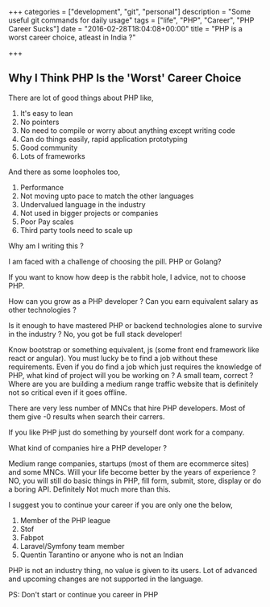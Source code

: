 +++
categories = ["development", "git", "personal"]
description = "Some useful git commands for daily usage"
tags = ["life", "PHP", "Career", "PHP Career Sucks"]
date = "2016-02-28T18:04:08+00:00"
title = "PHP is a worst career choice, atleast in India ?"

+++

## Why I Think PHP Is the 'Worst' Career Choice

There are lot of good things about PHP like,

1. It's easy to lean
2. No pointers
3. No need to compile or worry about anything except writing code
4. Can do things easily, rapid application prototyping
5. Good community
6. Lots of frameworks

And there as some loopholes too,

1. Performance
2. Not moving upto pace to match the other languages
3. Undervalued language in the industry
4. Not used in bigger projects or companies
5. Poor Pay scales
6. Third party tools need to scale up

Why am I writing this ?

I am faced with a challenge of choosing the pill. PHP or Golang?

If you want to know how deep is the rabbit hole, I advice, not to choose PHP.

How can you grow as a PHP developer ? Can you earn equivalent salary as other technologies ?

Is it enough to have mastered PHP or backend technologies alone to survive in the industry ? No, you got be full stack developer!

Know bootstrap or something equivalent, js (some front end framework like react or angular). You must lucky be to find a job without these requirements.
Even if you do find a job which just requires the knowledge of PHP, what kind of project will you be working on ? A small team, correct ?
Where are you are building a medium range traffic website that is definitely not so critical even if it goes offline.

There are very less number of MNCs that hire PHP developers. Most of them give -0 results when search their carrers.

If you like PHP just do something by yourself dont work for a company.

What kind of companies hire a PHP developer ?

Medium range companies, startups (most of them are ecommerce sites) and some MNCs. Will your life become better by the years of experience ? NO, 
you will still do basic things in PHP, fill form, submit, store, display or do a boring API. Definitely Not much more than this.

I suggest you to continue your career if you are only one the below, 

1. Member of the PHP league
2. Stof
3. Fabpot
4. Laravel/Symfony team member
5. Quentin Tarantino or anyone who is not an Indian

PHP is not an industry thing, no value is given to its users. Lot of advanced and upcoming changes are not supported in the language.

PS:
Don't start or continue you career in PHP

